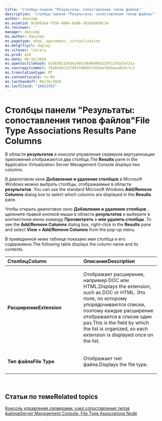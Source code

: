```yaml
---
title: 'Столбцы панели "Результаты: сопоставления типов файлов"'
description: 'Столбцы панели "Результаты: сопоставления типов файлов"'
author: dansimp
ms.assetid: 8cbb63e4-f93b-4066-ba06-30103e6d0c3e
ms.reviewer: ''
manager: dansimp
ms.author: dansimp
ms.pagetype: mdop, appcompat, virtualization
ms.mktglfcycl: deploy
ms.sitesec: library
ms.prod: w10
ms.date: 06/16/2016
ms.openlocfilehash: dcb838115bde1493c9b46989a229f137ba7a731a
ms.sourcegitcommit: 354664bc527d93f80687cd2eba70d1eea024c7c3
ms.translationtype: MT
ms.contentlocale: ru-RU
ms.lasthandoff: 06/26/2020
ms.locfileid: "10821502"
---
```

# <span data-ttu-id="9757c-103">Столбцы панели "Результаты: сопоставления типов файлов"</span><span class="sxs-lookup"><span data-stu-id="9757c-103">File Type Associations Results Pane Columns</span></span>


<span data-ttu-id="9757c-104">В области **результатов** в консоли управления сервером виртуализации приложений отображаются два столбца.</span><span class="sxs-lookup"><span data-stu-id="9757c-104">The **Results** pane in the Application Virtualization Server Management Console displays two columns.</span></span>

<span data-ttu-id="9757c-105">В диалоговом окне **Добавление и удаление столбцов** в Microsoft Windows можно выбрать столбцы, отображаемые в области **результатов** .</span><span class="sxs-lookup"><span data-stu-id="9757c-105">You can use the standard Microsoft Windows **Add/Remove Columns** dialog box to select which columns are displayed in the **Results** pane.</span></span>

<span data-ttu-id="9757c-106">Чтобы открыть диалоговое окно **Добавление и удаление столбцов** , щелкните правой кнопкой мыши в области **результатов** и выберите в контекстном меню команду **Просмотреть &gt; или удалить столбцы** .</span><span class="sxs-lookup"><span data-stu-id="9757c-106">To see the **Add/Remove Columns** dialog box, right-click in the **Results** pane and select **View &gt; Add/Remove Columns** from the pop-up menu.</span></span>

<span data-ttu-id="9757c-107">В приведенной ниже таблице показано имя столбца и его содержимое.</span><span class="sxs-lookup"><span data-stu-id="9757c-107">The following table displays the column name and its contents.</span></span>

<table>
<colgroup>
<col width="50%" />
<col width="50%" />
</colgroup>
<thead>
<tr class="header">
<th align="left"><span data-ttu-id="9757c-108">Столбец</span><span class="sxs-lookup"><span data-stu-id="9757c-108">Column</span></span></th>
<th align="left"><span data-ttu-id="9757c-109">Описание</span><span class="sxs-lookup"><span data-stu-id="9757c-109">Description</span></span></th>
</tr>
</thead>
<tbody>
<tr class="odd">
<td align="left"><p><strong><span data-ttu-id="9757c-110">Расширение</span><span class="sxs-lookup"><span data-stu-id="9757c-110">Extension</span></span></strong></p></td>
<td align="left"><p><span data-ttu-id="9757c-111">Отображает расширение, например DOC или HTML.</span><span class="sxs-lookup"><span data-stu-id="9757c-111">Displays the extension, such as DOC or HTML.</span></span> <span data-ttu-id="9757c-112">Это поле, по которому упорядочиваются списки, поэтому каждое расширение отображается в списке один раз.</span><span class="sxs-lookup"><span data-stu-id="9757c-112">This is the field by which the list is organized, so each extension is displayed once on the list.</span></span></p></td>
</tr>
<tr class="even">
<td align="left"><p><strong><span data-ttu-id="9757c-113">Тип файла</span><span class="sxs-lookup"><span data-stu-id="9757c-113">File Type</span></span></strong></p></td>
<td align="left"><p><span data-ttu-id="9757c-114">Отображает тип файла.</span><span class="sxs-lookup"><span data-stu-id="9757c-114">Displays the file type.</span></span></p></td>
</tr>
</tbody>
</table>

 

## <span data-ttu-id="9757c-115">Статьи по теме</span><span class="sxs-lookup"><span data-stu-id="9757c-115">Related topics</span></span>


[<span data-ttu-id="9757c-116">Консоль управления серверами: узел сопоставления типов файлов</span><span class="sxs-lookup"><span data-stu-id="9757c-116">Server Management Console: File Type Associations Node</span></span>](server-management-console-file-type-associations-node.md)

 

 





